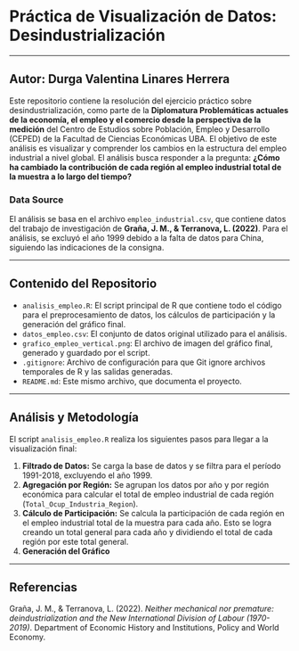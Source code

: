 # Práctica de Visualización de Datos: Desindustrialización

---
Autor: Durga Valentina Linares Herrera
---
Este repositorio contiene la resolución del ejercicio práctico sobre desindustrialización, como parte de la **Diplomatura Problemáticas actuales de la economía, el empleo y el comercio desde la perspectiva de la medición** del Centro de Estudios sobre Población, Empleo y Desarrollo (CEPED) de la Facultad de Ciencias Económicas UBA.
El objetivo de este análisis es visualizar y comprender los cambios en la estructura del empleo industrial a nivel global. El análisis busca responder a la pregunta: **¿Cómo ha cambiado la contribución de cada región al empleo industrial total de la muestra a lo largo del tiempo?**

### Data Source

El análisis se basa en el archivo `empleo_industrial.csv`, que contiene datos del trabajo de investigación de **Graña, J. M., & Terranova, L. (2022)**. Para el análisis, se excluyó el año 1999 debido a la falta de datos para China, siguiendo las indicaciones de la consigna.

---

## Contenido del Repositorio

* `analisis_empleo.R`: El script principal de R que contiene todo el código para el preprocesamiento de datos, los cálculos de participación y la generación del gráfico final.
* `datos_empleo.csv`: El conjunto de datos original utilizado para el análisis.
* `grafico_empleo_vertical.png`: El archivo de imagen del gráfico final, generado y guardado por el script.
* `.gitignore`: Archivo de configuración para que Git ignore archivos temporales de R y las salidas generadas.
* `README.md`: Este mismo archivo, que documenta el proyecto.

---

## Análisis y Metodología

El script `analisis_empleo.R` realiza los siguientes pasos para llegar a la visualización final:

1.  **Filtrado de Datos:** Se carga la base de datos y se filtra para el período 1991-2018, excluyendo el año 1999.
2.  **Agregación por Región:** Se agrupan los datos por año y por región económica para calcular el total de empleo industrial de cada región (`Total_Ocup_Industria_Region`).
3.  **Cálculo de Participación:** Se calcula la participación de cada región en el empleo industrial total de la muestra para cada año. Esto se logra creando un total general para cada año y dividiendo el total de cada región por este total general.
4.  **Generación del Gráfico** 

---

## Referencias

Graña, J. M., & Terranova, L. (2022). *Neither mechanical nor premature: deindustrialization and the New International Division of Labour (1970-2019)*. Department of Economic History and Institutions, Policy and World Economy.